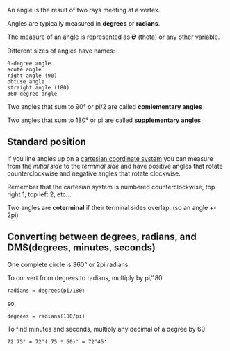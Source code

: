 An angle is the result of two rays meeting at a vertex.

Angles are typically measured in **degrees** or **radians**.

The measure of an angle is represented as 𝜭 (theta) or any other variable.

Different sizes of angles have names:

```
0-degree angle
acute angle
right angle (90)
obtuse angle
straight angle (180)
360-degree angle
```

Two angles that sum to 90° or pi/2 are called **comlementary angles**

Two angles that sum to 180° or pi are called **supplementary angles**

## Standard position

If you line angles up on a [cartesian coordinate system](../proofs/fundamentals/cartesian-product.md)
you can measure from the _initial side_ to the _terminal side_ and have positive angles
that rotate counterclockwise and negative angles that rotate clockwise.

Remember that the cartesian system is numbered counterclockwise, top right 1, top left 2, etc...

Two angles are **coterminal** if their terminal sides overlap. (so an angle +- 2pi)

## Converting between degrees, radians, and DMS(degrees, minutes, seconds)

One complete circle is 360° or 2pi radians.

To convert from degrees to radians, multiply by pi/180

`radians = degrees(pi/180)`

so,

`degrees = radians(180/pi)`

To find minutes and seconds, multiply any decimal of a degree by 60

`72.75° = 72°(.75 * 60)' = 72°45'`
